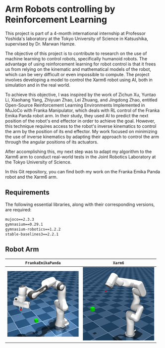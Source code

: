 # Arm Robots controlling by Reinforcement Learning

This project is part of a 4-month international internship at Professor Yoshida's laboratory at the Tokyo University of Science in Katsushika, supervised by Dr. Marwan Hamze.

The objective of this project is to contribute to research on the use of machine learning to control robots, specifically humanoid robots. The advantage of using reinforcement learning for robot control is that it frees us from relying on the kinematic and mathematical models of the robot, which can be very difficult or even impossible to compute.
The project involves developing a model to control the Xarm6 robot using AI, both in simulation and in the real world. 

To achieve this objective, I was inspired by the work of Zichun Xu, Yuntao Li, Xiaohang Yang, Zhiyuan Zhao, Lei Zhuang, and Jingdong Zhao, entitled Open-Source Reinforcement Learning Environments Implemented in MuJoCo with Franka Manipulator, which deals with RL control of the Franka Emika Panda robot arm. In their study, they used AI to predict the next position of the robot's end effector in order to achieve the goal. However, this technique requires access to the robot's inverse kinematics to control the arm by the position of its end effector. My work focused on minimizing the use of inverse kinematics by adapting their approach to control the arm through the angular positions of its actuators.

After accomplishing this, my next step was to adapt my algorithm to the Xarm6 arm to conduct real-world tests in the Joint Robotics Laboratory at the Tokyo University of Science.

In this Git repository, you can find both my work on the Franka Emika Panda robot and the Xarm6 arm.

## Requirements

The following essential libraries, along with their corresponding versions, are required:

    mujoco==2.3.3
    gymnasium==0.29.1
    gymnasium-robotics==1.2.2
    stable-baselines3==2.2.1

## Robot Arm

<div align="center">

`FrankaEmikaPanda` | `Xarm6` |
|:------------------------:|:------------------------:|
<img src="./pictures/frankaEmika PandaArm.png" alt="" width="230"/> | <img src="./pictures/Xarm6.png" alt="" width="230"/> |

</div>